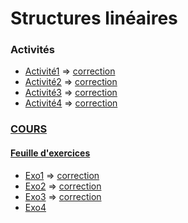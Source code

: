 # Structures linéaires
### Activités
* [Activité1](https://notebook.basthon.fr/?from=https://raw.githubusercontent.com/thfruchart/tnsi/main/04/ACTIVIT%C3%89-PYTHON1.ipynb) => [correction](https://notebook.basthon.fr/?from=https://raw.githubusercontent.com/thfruchart/tnsi/main/04/CORR-Act1.ipynb)
* [Activité2](https://notebook.basthon.fr/?from=https://raw.githubusercontent.com/thfruchart/tnsi/main/04/ACTIVIT%C3%89-PYTHON2.ipynb) => [correction](https://notebook.basthon.fr/?from=https://raw.githubusercontent.com/thfruchart/tnsi/main/04/CORR-Act2.ipynb)
* [Activité3](https://notebook.basthon.fr/?from=https://raw.githubusercontent.com/thfruchart/tnsi/main/04/ACTIVIT%C3%89-PYTHON3.ipynb) => [correction](https://notebook.basthon.fr/?from=https://raw.githubusercontent.com/thfruchart/tnsi/main/04/CORR-Act3.ipynb)
* [Activité4](https://notebook.basthon.fr/?from=https://raw.githubusercontent.com/thfruchart/tnsi/main/04/ACTIVIT%C3%89-PYTHON4.ipynb) => [correction](https://notebook.basthon.fr/?from=https://raw.githubusercontent.com/thfruchart/tnsi/main/04/CORR-Act4.ipynb)

### [COURS](COURS-complet.ipynb)
#### [Feuille d'exercices](EXERCICES_Structures_Linéaires.pdf)
* [Exo1](https://pythontutor.com/render.html#code=class%20Maillon%3A%0A%20%20%20%20def%20__init__%28self,%20val,%20suiv%3DNone%29%3A%0A%20%20%20%20%20%20%20%20self.valeur%20%3D%20val%0A%20%20%20%20%20%20%20%20self.suivant%20%3D%20suiv%0Alst%20%3D%20Maillon%2810,Maillon%2820%29%29&cumulative=false&curInstr=0&heapPrimitives=nevernest&mode=display&origin=opt-frontend.js&py=3&rawInputLstJSON=%5B%5D&textReferences=false) => [correction](https://notebook.basthon.fr/?from=https://raw.githubusercontent.com/thfruchart/tnsi/main/04/Exo1_CORR.ipynb)
* [Exo2](https://notebook.basthon.fr/?from=https://raw.githubusercontent.com/thfruchart/tnsi/main/04/Exo2.ipynb)  => [correction](https://notebook.basthon.fr/?from=https://raw.githubusercontent.com/thfruchart/tnsi/main/04/Exo2_CORR.ipynb)
* [Exo3](https://notebook.basthon.fr/?from=https://raw.githubusercontent.com/thfruchart/tnsi/main/04/Exo3.ipynb)  => [correction](https://notebook.basthon.fr/?from=https://raw.githubusercontent.com/thfruchart/tnsi/main/04/Exo3_CORR.ipynb)
* [Exo4](https://notebook.basthon.fr/?from=https://raw.githubusercontent.com/thfruchart/tnsi/main/04/Exo4.ipynb)  
